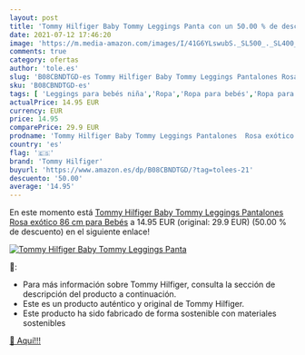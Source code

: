 ```yaml
---
layout: post
title: 'Tommy Hilfiger Baby Tommy Leggings Panta con un 50.00 % de descuento'
date: 2021-07-12 17:46:20
image: 'https://m.media-amazon.com/images/I/41G6YLswubS._SL500_._SL400_.jpg'
comments: true
category: ofertas
author: 'tole.es'
slug: 'B08CBNDTGD-es Tommy Hilfiger Baby Tommy Leggings Pantalones Rosa exótico...'
sku: 'B08CBNDTGD-es'
tags: [ 'Leggings para bebés niña','Ropa','Ropa para bebés','Ropa para bebés niña','bebés','tommy hilfiger', ]
actualPrice: 14.95 EUR
currency: EUR
price: 14.95
comparePrice: 29.9 EUR
prodname: 'Tommy Hilfiger Baby Tommy Leggings Pantalones  Rosa exótico  86 cm para Bebés'
country: 'es'
flag: '🇪🇸'
brand: 'Tommy Hilfiger'
buyurl: 'https://www.amazon.es/dp/B08CBNDTGD/?tag=tolees-21'
descuento: '50.00'
average: '14.95'
---
```


En este momento está [Tommy Hilfiger Baby Tommy Leggings Pantalones  Rosa exótico  86 cm para Bebés](https://www.amazon.es/dp/B08CBNDTGD/?tag=tolees-21) a 14.95 EUR (original: 29.9 EUR) (50.00 %  de descuento) en el siguiente enlace!

[![Tommy Hilfiger Baby Tommy Leggings Panta](https://m.media-amazon.com/images/I/41G6YLswubS._SL500_._SL400_.jpg)](https://www.amazon.es/dp/B08CBNDTGD/?tag=tolees-21)

🔎:

- Para más información sobre Tommy Hilfiger, consulta la sección de descripción del producto a continuación.
- Este es un producto auténtico y original de Tommy Hilfiger.
- Este producto ha sido fabricado de forma sostenible con materiales sostenibles

[🛒 Aquí!!!](https://www.amazon.es/dp/B08CBNDTGD/?tag=tolees-21)
